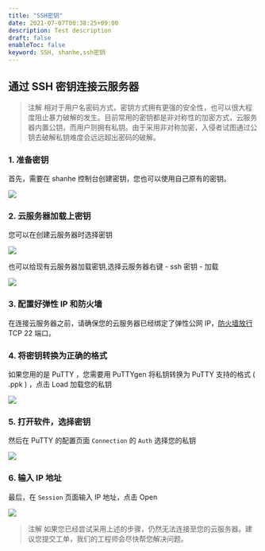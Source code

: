 ```yaml
---
title: "SSH密钥"
date: 2021-07-07T00:38:25+09:00
description: Test description
draft: false
enableToc: false
keyword: SSH, shanhe,ssh密钥
---
```



## 通过 SSH 密钥连接云服务器
>注解
相对于用户名密码方式，密钥方式拥有更强的安全性，也可以很大程度阻止暴力破解的发生。目前常用的密钥都是非对称性的加密方式，云服务器内置公钥，而用户则拥有私钥。由于采用非对称加密，入侵者试图通过公钥去破解私钥难度会远远超出密码的破解。

### 1. 准备密钥

首先，需要在 shanhe 控制台创建密钥，您也可以使用自己原有的密钥。

![](/compute/ssh/manual/_images/creat-sshkey.png)

### 2. 云服务器加载上密钥

您可以在创建云服务器时选择密钥

![](/compute/ssh/manual/_images/creat-instance-key.png)

也可以给现有云服务器加载密钥,选择云服务器右键 - ssh 密钥 - 加载

![](/compute/ssh/manual/_images/add-instance-key.png)

### 3. 配置好弹性 IP 和防火墙

在连接云服务器之前，请确保您的云服务器已经绑定了弹性公网 IP，[防火墙放行](https://docsv3.shanhe.com/security/security_group/manual/sg_setting/) TCP 22 端口。

### 4. 将密钥转换为正确的格式

如果您用的是 PuTTY ，您需要用 PuTTYgen 将私钥转换为 PuTTY 支持的格式 ( .ppk ) ，点击 Load 加载您的私钥

![](/compute/ssh/manual/_images/putty-key-transmit.png)

### 5. 打开软件，选择密钥

然后在 PuTTY 的配置页面 `Connection` 的 `Auth` 选择您的私钥

![](/compute/ssh/manual/_images/putty-ssh.png)

### 6. 输入 IP 地址

最后，在 `Session` 页面输入 IP 地址，点击 Open

![](/compute/ssh/manual/_images/putty-session.png)



>注解
如果您已经尝试采用上述的步骤，仍然无法连接至您的云服务器。建议您提交工单，我们的工程师会尽快帮您解决问题。